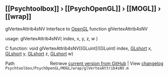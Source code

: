 ## [[Psychtoolbox]] &#8250; [[PsychOpenGL]] &#8250; [[MOGL]] &#8250; [[wrap]]

glVertexAttrib4sNV  Interface to [OpenGL](OpenGL) function glVertexAttrib4sNV  
  
usage:  glVertexAttrib4sNV( index, x, y, z, w )  
  
C function:  void glVertexAttrib4sNV[(GLuint]((GLuint) index, [GLshort](GLshort) x, [GLshort](GLshort) y, [GLshort](GLshort) z, [GLshort](GLshort) w)  




<div class="code_header" style="text-align:right;">
  <span style="float:left;">Path&nbsp;&nbsp;</span> <span class="counter">Retrieve <a href=
  "https://raw.github.com/Psychtoolbox-3/Psychtoolbox-3/beta/Psychtoolbox/PsychOpenGL/MOGL/wrap/glVertexAttrib4sNV.m">current version from GitHub</a> | View <a href=
  "https://github.com/Psychtoolbox-3/Psychtoolbox-3/commits/beta/Psychtoolbox/PsychOpenGL/MOGL/wrap/glVertexAttrib4sNV.m">changelog</a></span>
</div>
<div class="code">
  <code>Psychtoolbox/PsychOpenGL/MOGL/wrap/glVertexAttrib4sNV.m</code>
</div>

